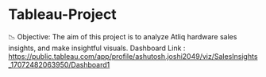 # Tableau-Project
📉 Objective: The aim of this project is to analyze Atliq hardware sales insights, and make insightful visuals.
Dashboard Link : https://public.tableau.com/app/profile/ashutosh.joshi2049/viz/SalesInsights_17072482063950/Dashboard1
